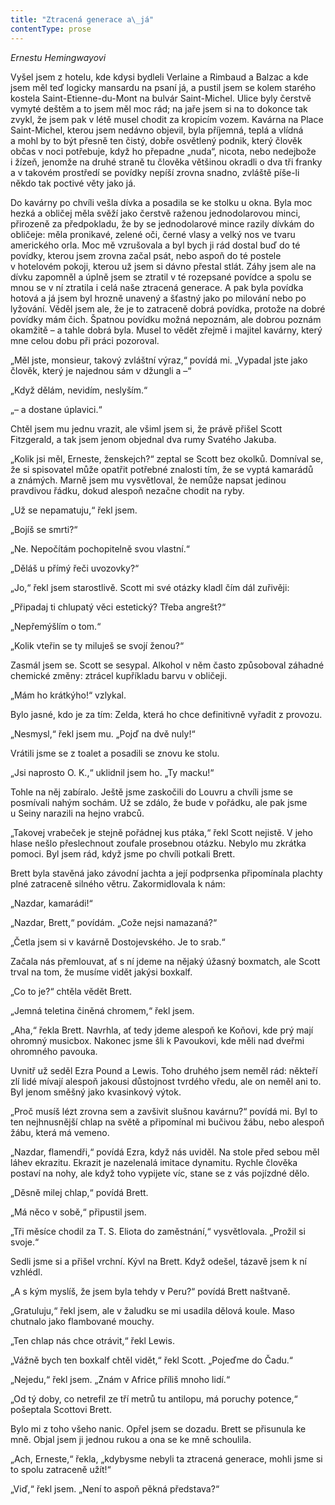 ```yaml
---
title: "Ztracená generace a\_já"
contentType: prose
---
```


<section>

_Ernestu Hemingwayovi_

</section>

<section>

Vyšel jsem z hotelu, kde kdysi bydleli Verlaine a Rimbaud a Balzac a kde jsem měl teď logicky mansardu na psaní já, a pustil jsem se kolem starého kostela Saint-Etienne-du-Mont na bulvár Saint-Michel. Ulice byly čerstvě vymyté deštěm a to jsem měl moc rád; na jaře jsem si na to dokonce tak zvykl, že jsem pak v létě musel chodit za kropicím vozem. Kavárna na Place Saint-Michel, kterou jsem nedávno objevil, byla příjemná, teplá a vlídná a mohl by to být přesně ten čistý, dobře osvětlený podnik, který člověk občas v noci potřebuje, když ho přepadne „nuda“, nicota, nebo nedejbože i žízeň, jenomže na druhé straně tu člověka většinou okradli o dva tři franky a v takovém prostředí se povídky nepíší zrovna snadno, zvláště píše-li někdo tak poctivé věty jako já.

Do kavárny po chvíli vešla dívka a posadila se ke stolku u okna. Byla moc hezká a obličej měla svěží jako čerstvě raženou jednodolarovou minci, přirozeně za předpokladu, že by se jednodolarové mince razily dívkám do obličeje: měla pronikavé, zelené oči, černé vlasy a velký nos ve tvaru amerického orla. Moc mě vzrušovala a byl bych ji rád dostal buď do té povídky, kterou jsem zrovna začal psát, nebo aspoň do té postele v hotelovém pokoji, kterou už jsem si dávno přestal stlát. Záhy jsem ale na dívku zapomněl a úplně jsem se ztratil v té rozepsané povídce a spolu se mnou se v ní ztratila i celá naše ztracená generace. A pak byla povídka hotová a já jsem byl hrozně unavený a šťastný jako po milování nebo po lyžování. Věděl jsem ale, že je to zatraceně dobrá povídka, protože na dobré povídky mám čich. Špatnou povídku možná nepoznám, ale dobrou poznám okamžitě – a tahle dobrá byla. Musel to vědět zřejmě i majitel kavárny, který mne celou dobu při práci pozoroval.

„Měl jste, monsieur, takový zvláštní výraz,“ povídá mi. „Vypadal jste jako člověk, který je najednou sám v džungli a –“

„Když dělám, nevidím, neslyším.“

„– a dostane úplavici.“

Chtěl jsem mu jednu vrazit, ale všiml jsem si, že právě přišel Scott Fitzgerald, a tak jsem jenom objednal dva rumy Svatého Jakuba.

„Kolik jsi měl, Erneste, ženskejch?“ zeptal se Scott bez okolků. Domníval se, že si spisovatel může opatřit potřebné znalosti tím, že se vyptá kamarádů a známých. Marně jsem mu vysvětloval, že nemůže napsat jedinou pravdivou řádku, dokud alespoň nezačne chodit na ryby.

„Už se nepamatuju,“ řekl jsem.

„Bojíš se smrti?“

„Ne. Nepočítám pochopitelně svou vlastní.“

„Děláš u přímý řeči uvozovky?“

„Jo,“ řekl jsem starostlivě. Scott mi své otázky kladl čím dál zuřivěji:

„Připadaj ti chlupatý věci estetický? Třeba angrešt?“

„Nepřemýšlím o tom.“

„Kolik vteřin se ty miluješ se svojí ženou?“

Zasmál jsem se. Scott se sesypal. Alkohol v něm často způsoboval záhadné chemické změny: ztrácel kupříkladu barvu v obličeji.

„Mám ho krátkýho!“ vzlykal.

Bylo jasné, kdo je za tím: Zelda, která ho chce definitivně vyřadit z provozu.

„Nesmysl,“ řekl jsem mu. „Pojď na dvě nuly!“

Vrátili jsme se z toalet a posadili se znovu ke stolu.

„Jsi naprosto O. K.,“ uklidnil jsem ho. „Ty macku!“

Tohle na něj zabíralo. Ještě jsme zaskočili do Louvru a chvíli jsme se posmívali nahým sochám. Už se zdálo, že bude v pořádku, ale pak jsme u Seiny narazili na hejno vrabců.

„Takovej vrabeček je stejně pořádnej kus ptáka,“ řekl Scott nejistě. V jeho hlase nešlo přeslechnout zoufale prosebnou otázku. Nebylo mu zkrátka pomoci. Byl jsem rád, když jsme po chvíli potkali Brett.

Brett byla stavěná jako závodní jachta a její podprsenka připomínala plachty plné zatraceně silného větru. Zakormidlovala k nám:

„Nazdar, kamarádi!“

„Nazdar, Brett,“ povídám. „Cože nejsi namazaná?“

„Četla jsem si v kavárně Dostojevského. Je to srab.“

Začala nás přemlouvat, ať s ní jdeme na nějaký úžasný boxmatch, ale Scott trval na tom, že musíme vidět jakýsi boxkalf.

„Co to je?“ chtěla vědět Brett.

„Jemná teletina činěná chromem,“ řekl jsem.

„Aha,“ řekla Brett. Navrhla, ať tedy jdeme alespoň ke Koňovi, kde prý mají ohromný musicbox. Nakonec jsme šli k Pavoukovi, kde měli nad dveřmi ohromného pavouka.

Uvnitř už seděl Ezra Pound a Lewis. Toho druhého jsem neměl rád: někteří zlí lidé mívají alespoň jakousi důstojnost tvrdého vředu, ale on neměl ani to. Byl jenom směšný jako kvasinkový výtok.

„Proč musíš lézt zrovna sem a zavšivit slušnou kavárnu?“ povídá mi. Byl to ten nejhnusnější chlap na světě a připomínal mi bučivou žábu, nebo alespoň žábu, která má vemeno.

„Nazdar, flamendři,“ povídá Ezra, když nás uviděl. Na stole před sebou měl láhev ekrazitu. Ekrazit je nazelenalá imitace dynamitu. Rychle člověka postaví na nohy, ale když toho vypijete víc, stane se z vás pojízdné dělo.

„Děsně milej chlap,“ povídá Brett.

„Má něco v sobě,“ připustil jsem.

„Tři měsíce chodil za T. S. Eliota do zaměstnání,“ vysvětlovala. „Prožil si svoje.“

Sedli jsme si a přišel vrchní. Kývl na Brett. Když odešel, tázavě jsem k ní vzhlédl.

„A s kým myslíš, že jsem byla tehdy v Peru?“ povídá Brett naštvaně.

„Gratuluju,“ řekl jsem, ale v žaludku se mi usadila dělová koule. Maso chutnalo jako flambované mouchy.

„Ten chlap nás chce otrávit,“ řekl Lewis.

„Vážně bych ten boxkalf chtěl vidět,“ řekl Scott. „Pojeďme do Čadu.“

„Nejedu,“ řekl jsem. „Znám v Africe příliš mnoho lidí.“

„Od tý doby, co netrefil ze tří metrů tu antilopu, má poruchy potence,“ pošeptala Scottovi Brett.

Bylo mi z toho všeho nanic. Opřel jsem se dozadu. Brett se přisunula ke mně. Objal jsem ji jednou rukou a ona se ke mně schoulila.

„Ach, Erneste,“ řekla, „kdybysme nebyli ta ztracená generace, mohli jsme si to spolu zatraceně užít!“

„Viď,“ řekl jsem. „Není to aspoň pěkná představa?“

</section>
